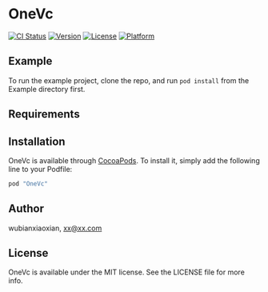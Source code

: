 # OneVc

[![CI Status](http://img.shields.io/travis/wubianxiaoxian/OneVc.svg?style=flat)](https://travis-ci.org/wubianxiaoxian/OneVc)
[![Version](https://img.shields.io/cocoapods/v/OneVc.svg?style=flat)](http://cocoapods.org/pods/OneVc)
[![License](https://img.shields.io/cocoapods/l/OneVc.svg?style=flat)](http://cocoapods.org/pods/OneVc)
[![Platform](https://img.shields.io/cocoapods/p/OneVc.svg?style=flat)](http://cocoapods.org/pods/OneVc)

## Example

To run the example project, clone the repo, and run `pod install` from the Example directory first.

## Requirements

## Installation

OneVc is available through [CocoaPods](http://cocoapods.org). To install
it, simply add the following line to your Podfile:

```ruby
pod "OneVc"
```

## Author

wubianxiaoxian, xx@xx.com

## License

OneVc is available under the MIT license. See the LICENSE file for more info.
